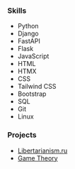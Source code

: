 ### Skills
- Python
- Django
- FastAPI
- Flask
- JavaScript
- HTML
- HTMX
- CSS
- Tailwind CSS
- Bootstrap
- SQL
- Git
- Linux

### Projects
- [Libertarianism.ru](https://libertarianism.ru/)
- [Game Theory](https://github.com/ilyakotsar/game-theory)
